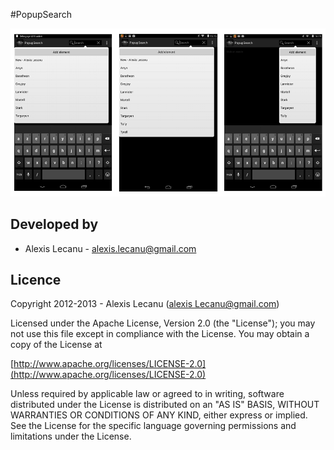 #PopupSearch


[![PopupSearch Presentation](./images/presentation.png)](./images/presentation.png)

    
## Developed by
  * Alexis Lecanu - [alexis.lecanu@gmail.com](mailto:alexis.lecanu@gmail.com)
    
    
## Licence
    
Copyright 2012-2013 - Alexis Lecanu ([alexis Lecanu@gmail.com](mailto:alexis.lecanu@gmail.com))
    
Licensed under the Apache License, Version 2.0 (the "License"); you may not
use this file except in compliance with the License. You may obtain a copy of
the License at

  [http://www.apache.org/licenses/LICENSE-2.0](http://www.apache.org/licenses/LICENSE-2.0)
    
Unless required by applicable law or agreed to in writing, software
distributed under the License is distributed on an "AS IS" BASIS, WITHOUT
WARRANTIES OR CONDITIONS OF ANY KIND, either express or implied. See the
License for the specific language governing permissions and limitations under
the License.
